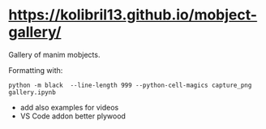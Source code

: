 
# https://kolibril13.github.io/mobject-gallery/
Gallery of manim mobjects.

Formatting with:
```
python -m black  --line-length 999 --python-cell-magics capture_png gallery.ipynb
```



* add also examples for videos
*  VS Code addon better plywood

